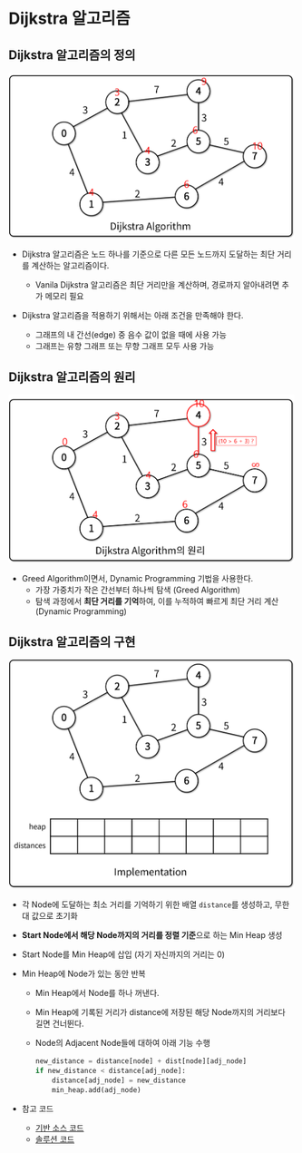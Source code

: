 # Dijkstra 알고리즘

## Dijkstra 알고리즘의 정의

![Dijstra 알고리즘](img/1.png)

- Dijkstra 알고리즘은 노드 하나를 기준으로 다른 모든 노드까지 도달하는 최단 거리를 계산하는 알고리즘이다.
  - Vanila Dijkstra 알고리즘은 최단 거리만을 계산하며, 경로까지 알아내려면 추가 메모리 필요

- Dijkstra 알고리즘을 적용하기 위해서는 아래 조건을 만족해야 한다.
  - 그래프의 내 간선(edge) 중 음수 값이 없을 때에 사용 가능
  - 그래프는 유향 그래프 또는 무향 그래프 모두 사용 가능

## Dijkstra 알고리즘의 원리

![Dijkstra 알고리즘의 원리](img/2.png)

- Greed Algorithm이면서, Dynamic Programming 기법을 사용한다.
  - 가장 가중치가 작은 간선부터 하나씩 탐색 (Greed Algorithm)
  - 탐색 과정에서 **최단 거리를 기억**하여, 이를 누적하여 빠르게 최단 거리 계산 (Dynamic Programming)

## Dijkstra 알고리즘의 구현

![Dijkstra 알고리즘의 구현](img/3.png)

- 각 Node에 도달하는 최소 거리를 기억하기 위한 배열 `distance`를 생성하고, 무한대 값으로 초기화
- **Start Node에서 해당 Node까지의 거리를 정렬 기준**으로 하는 Min Heap 생성
- Start Node를 Min Heap에 삽입 (자기 자신까지의 거리는 0)
- Min Heap에 Node가 있는 동안 반복
  - Min Heap에서 Node를 하나 꺼낸다.
  - Min Heap에 기록된 거리가 distance에 저장된 해당 Node까지의 거리보다 길면 건너뛴다.
  - Node의 Adjacent Node들에 대하여 아래 기능 수행

    ```python
    new_distance = distance[node] + dist[node][adj_node]
    if new_distance < distance[adj_node]:
        distance[adj_node] = new_distance
        min_heap.add(adj_node)
    ```

- 참고 코드
  - [기반 소스 코드](src/before.py)
  - [솔루션 코드](src/after.py)
